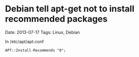 # Debian tell apt-get not to install recommended packages
Date: 2013-07-17
Tags: Linux, Debian

In /etc/apt/apt.conf

	APT::Install-Recommends "0";
